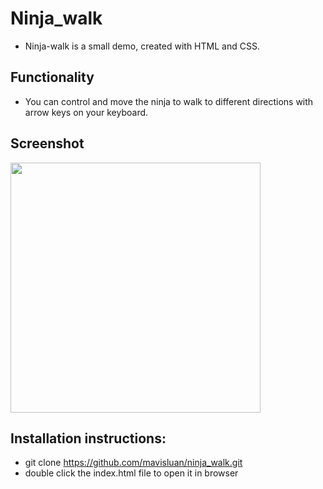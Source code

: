 # Ninja_walk 
- Ninja-walk is a small demo, created with HTML and CSS.

## Functionality
- You can control and move the ninja to walk to different directions with arrow keys on your keyboard.

## Screenshot
<img src='src/screenshot.png' width='400'>

## Installation instructions:
- git clone https://github.com/mavisluan/ninja_walk.git
- double click the index.html file to open it in browser
